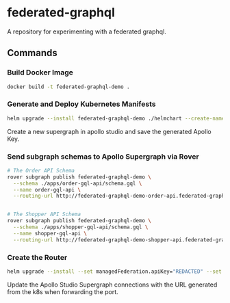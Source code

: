 # federated-graphql

A repository for experimenting with a federated graphql.

## Commands

### Build Docker Image

```bash
docker build -t federated-graphql-demo .
```

### Generate and Deploy Kubernetes Manifests

```bash
helm upgrade --install federated-graphql-demo ./helmchart --create-namespace --namespace federated-graphql-demo
```

Create a new supergraph in apollo studio and save the generated Apollo Key.

### Send subgraph schemas to Apollo Supergraph via Rover

```bash
# The Order API Schema
rover subgraph publish federated-graphql-demo \
  --schema ./apps/order-gql-api/schema.gql \
  --name order-gql-api \
  --routing-url http://federated-graphql-demo-order-api.federated-graphql-demo.svc.cluster.local/graphql


# The Shopper API Schema
rover subgraph publish federated-graphql-demo \
  --schema ./apps/shopper-gql-api/schema.gql \
  --name shopper-gql-api \
  --routing-url http://federated-graphql-demo-shopper-api.federated-graphql-demo.svc.cluster.local/graphql
```

### Create the Router

```bash
helm upgrade --install --set managedFederation.apiKey="REDACTED" --set managedFederation.graphRef="federated-graphql-demo" --create-namespace --namespace router-deploy federated-graphql-demo-router oci://ghcr.io/apollographql/helm-charts/router --version 1.0.0-rc.11 --values ./helmchart/router-values.yaml
```

Update the Apollo Studio Supergraph connections with the URL generated from the k8s when forwarding the port.
